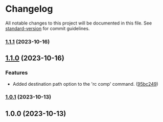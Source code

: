 # Changelog

All notable changes to this project will be documented in this file. See [standard-version](https://github.com/conventional-changelog/standard-version) for commit guidelines.

### [1.1.1](https://github.com/vocoWone/reaux-cli/compare/v1.1.0...v1.1.1) (2023-10-16)

## [1.1.0](https://github.com/vocoWone/reaux-cli/compare/v1.0.1...v1.1.0) (2023-10-16)


### Features

* Added destination path option to the 'rc comp' command. ([95bc249](https://github.com/vocoWone/reaux-cli/commit/95bc24960b2b17abfe8725cd4e9fffcb36643d7f))

### [1.0.1](https://github.com/vocoWone/reaux-cli/compare/v1.0.0...v1.0.1) (2023-10-13)

## 1.0.0 (2023-10-13)
